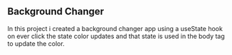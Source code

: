 ## Background Changer 

In this project i created a background changer app using a useState hook on ever click the state color updates and that state is used in the body tag to update the color.











